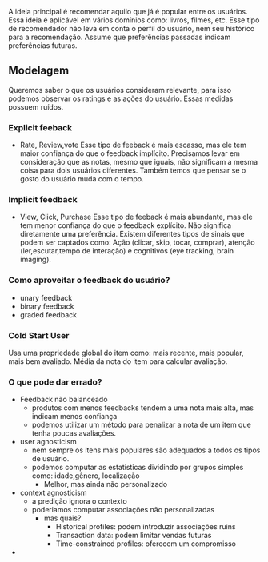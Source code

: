 A ideia principal é recomendar aquilo que já é popular entre os usuários. Essa ideia é aplicável em vários domínios como: livros, filmes, etc. Esse tipo de recomendador não leva em conta o perfil do usuário, nem seu histórico para a recomendação. Assume que preferências passadas indicam preferências futuras.

## Modelagem

Queremos saber o que os usuários consideram relevante, para isso podemos observar os ratings e as ações do usuário. Essas medidas possuem ruídos.
### Explicit feeback
- Rate, Review,vote
Esse tipo de feeback é mais escasso, mas ele tem maior confiança do que o feedback implícito. Precisamos levar em consideração que as notas, mesmo que iguais, não significam a mesma coisa para dois usuários diferentes. Também temos que pensar se o gosto do usuário muda com o tempo.

### Implicit feedback
- View, Click, Purchase
Esse tipo de feeback é mais abundante, mas ele tem menor confiança do que o feedback explícito. Não significa diretamente uma preferência. Existem diferentes tipos de sinais que podem ser captados como: Ação (clicar, skip, tocar, comprar), atenção (ler,escutar,tempo de interação) e cognitivos (eye tracking, brain imaging).

### Como aproveitar o feedback do usuário?
- unary feedback
- binary feedback
- graded feedback

### Cold Start User
Usa uma propriedade global do item como: mais recente, mais popular, mais bem avaliado. Média da nota do item para calcular avaliação.

### O que pode dar errado?
- Feedback não balanceado
	- produtos com menos feedbacks tendem a uma nota mais alta, mas indicam menos confiança
	- podemos utilizar um método para penalizar a nota de um item que tenha poucas avaliações. 
- user agnosticism
	- nem sempre os itens mais populares são adequados a todos os tipos de usuário.
	- podemos computar as estatísticas dividindo por grupos simples como: idade,gênero, localização
		- Melhor, mas ainda não personalizado
- context agnosticism
	- a predição ignora o contexto
	- poderiamos computar associações não personalizadas
		- mas quais?
			- Historical profiles: podem introduzir associações ruins
			- Transaction data: podem limitar vendas futuras
			- Time-constrained profiles: oferecem um compromisso
- 



